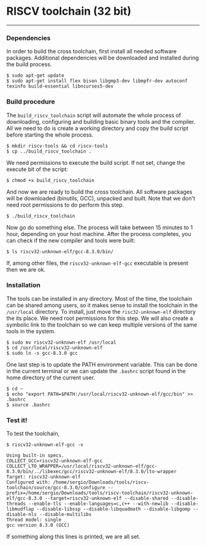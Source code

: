 # RISCV toolchain (32 bit)

---
### Dependencies

In order to build the cross toolchain, first install all needed software packages. Additional dependencies will be downloaded and installed during the build process.

	$ sudo apt-get update
	$ sudo apt-get install flex bison libgmp3-dev libmpfr-dev autoconf texinfo build-essential libncurses5-dev

### Build procedure

The `build_riscv_toolchain` script will automate the whole process of downloading, configuring and building basic binary tools and the compiler. All we need to do is create a working directory and copy the build script before starting the whole process.

	$ mkdir riscv-tools && cd riscv-tools
	$ cp ../build_riscv_toolchain .

We need permissions to execute the build script. If not set, change the execute bit of the script:

	$ chmod +x build_riscv_toolchain

And now we are ready to build the cross toolchain. All software packages will be downloaded (binutils, GCC), unpacked and built. Note that we don't need root permissions to do perform this step.

	$ ./build_riscv_toolchain

Now go do something else. The process will take between 15 minutes to 1 hour, depending on your host machine. After the process completes, you can check if the new compiler and tools were built:

	$ ls riscv32-unknown-elf/gcc-8.3.0/bin/

If, among other files, the `riscv32-unknown-elf-gcc` executable is present then we are ok.

### Installation

The tools can be installed in any directory. Most of the time, the toolchain can be shared among users, so it makes sense to install the toolchain in the `/usr/local` directory. To install, just move the `risc32-unknown-elf` directory the its place. We need root permissions for this step. We will also create a symbolic link to the toolchain so we can keep multiple versions of the same tools in the system.

	$ sudo mv riscv32-unknown-elf /usr/local
	$ cd /usr/local/riscv32-unknown-elf
	$ sudo ln -s gcc-8.3.0 gcc

One last step is to update the PATH environment variable. This can be done in the current terminal or we can update the `.bashrc` script found in the home directory of the current user.

	$ cd ~
	$ echo "export PATH=$PATH:/usr/local/riscv32-unknown-elf/gcc/bin" >> .bashrc
	$ source .bashrc

### Test it!

To test the toolchain,

	$ riscv32-unknown-elf-gcc -v

	Using built-in specs.
	COLLECT_GCC=riscv32-unknown-elf-gcc	COLLECT_LTO_WRAPPER=/usr/local/riscv32-unknown-elf/gcc-8.3.0/bin/../libexec/gcc/riscv32-unknown-elf/8.3.0/lto-wrapper
	Target: riscv32-unknown-elf
	Configured with: /home/sergio/Downloads/tools/riscv-toolchain/source/gcc-8.3.0/configure --prefix=/home/sergio/Downloads/tools/riscv-toolchain/riscv32-unknown-elf/gcc-8.3.0 --target=riscv32-unknown-elf --disable-shared --disable-threads --enable-tls --enable-languages=c,c++ --with-newlib --disable-libmudflap --disable-libssp --disable-libquadmath --disable-libgomp --disable-nls --disable-multilibs
	Thread model: single
	gcc version 8.3.0 (GCC)

If something along this lines is printed, we are all set.
